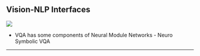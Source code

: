 ## Vision-NLP Interfaces

![](VSE.drawio.svg)

- VQA has some components of Neural Module Networks - Neuro Symbolic VQA

---